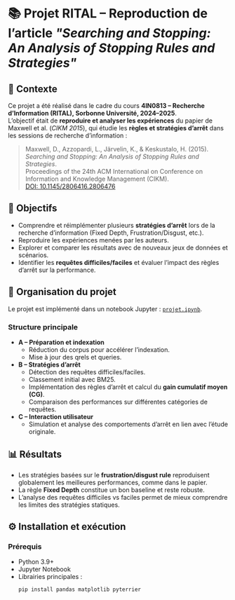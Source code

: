 # 📚 Projet RITAL – Reproduction de l’article *"Searching and Stopping: An Analysis of Stopping Rules and Strategies"*

## 📖 Contexte
Ce projet a été réalisé dans le cadre du cours **4IN0813 – Recherche d’Information (RITAL), Sorbonne Université, 2024–2025**.  
L’objectif était de **reproduire et analyser les expériences** du papier de Maxwell et al. (*CIKM 2015*), qui étudie les **règles et stratégies d’arrêt** dans les sessions de recherche d’information :

> Maxwell, D., Azzopardi, L., Järvelin, K., & Keskustalo, H. (2015).  
> *Searching and Stopping: An Analysis of Stopping Rules and Strategies*.  
> Proceedings of the 24th ACM International on Conference on Information and Knowledge Management (CIKM).  
> [DOI: 10.1145/2806416.2806476](https://doi.org/10.1145/2806416.2806476)

## 🎯 Objectifs
- Comprendre et réimplémenter plusieurs **stratégies d’arrêt** lors de la recherche d’information (Fixed Depth, Frustration/Disgust, etc.).
- Reproduire les expériences menées par les auteurs.
- Explorer et comparer les résultats avec de nouveaux jeux de données et scénarios.
- Identifier les **requêtes difficiles/faciles** et évaluer l’impact des règles d’arrêt sur la performance.

## 📂 Organisation du projet
Le projet est implémenté dans un notebook Jupyter : [`projet.ipynb`](projet/projet.ipynb).

### Structure principale
- **A – Préparation et indexation**
  - Réduction du corpus pour accélérer l’indexation.
  - Mise à jour des qrels et queries.
- **B – Stratégies d’arrêt**
  - Détection des requêtes difficiles/faciles.
  - Classement initial avec BM25.
  - Implémentation des règles d’arrêt et calcul du **gain cumulatif moyen (CG)**.
  - Comparaison des performances sur différentes catégories de requêtes.
- **C – Interaction utilisateur**
  - Simulation et analyse des comportements d’arrêt en lien avec l’étude originale.

## 📊 Résultats
- Les stratégies basées sur le **frustration/disgust rule** reproduisent globalement les meilleures performances, comme dans le papier.
- La règle **Fixed Depth** constitue un bon baseline et reste robuste.
- L’analyse des requêtes difficiles vs faciles permet de mieux comprendre les limites des stratégies statiques.

## ⚙️ Installation et exécution
### Prérequis
- Python 3.9+
- Jupyter Notebook
- Librairies principales :
  ```bash
  pip install pandas matplotlib pyterrier
